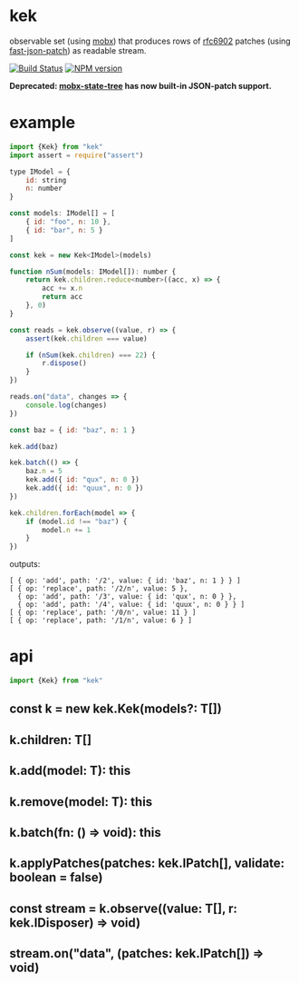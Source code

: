 # kek

observable set (using [mobx](https://github.com/mobxjs/mobx)) that produces rows of [rfc6902](https://tools.ietf.org/html/rfc6902) patches (using [fast-json-patch](https://github.com/Starcounter-Jack/JSON-Patch)) as readable stream.

[![Build Status](https://travis-ci.org/tetsuo/kek.svg?branch=master)](http://travis-ci.org/tetsuo/kek)
[![NPM version](https://badge.fury.io/js/kek.svg)](http://badge.fury.io/js/kek)

**Deprecated: [mobx-state-tree](https://github.com/mobxjs/mobx-state-tree) has now built-in JSON-patch support.**

# example

```js
import {Kek} from "kek"
import assert = require("assert")

type IModel = {
	id: string
	n: number
}

const models: IModel[] = [
	{ id: "foo", n: 10 },
	{ id: "bar", n: 5 }
]

const kek = new Kek<IModel>(models)

function nSum(models: IModel[]): number {
	return kek.children.reduce<number>((acc, x) => {
		acc += x.n
		return acc
	}, 0)
}

const reads = kek.observe((value, r) => {
	assert(kek.children === value)

	if (nSum(kek.children) === 22) {
		r.dispose()
	}
})

reads.on("data", changes => {
	console.log(changes)
})

const baz = { id: "baz", n: 1 }

kek.add(baz)

kek.batch(() => {
	baz.n = 5
	kek.add({ id: "qux", n: 0 })
	kek.add({ id: "quux", n: 0 })
})

kek.children.forEach(model => {
	if (model.id !== "baz") {
		model.n += 1
	}
})

```

outputs:

```
[ { op: 'add', path: '/2', value: { id: 'baz', n: 1 } } ]
[ { op: 'replace', path: '/2/n', value: 5 },
  { op: 'add', path: '/3', value: { id: 'qux', n: 0 } },
  { op: 'add', path: '/4', value: { id: 'quux', n: 0 } } ]
[ { op: 'replace', path: '/0/n', value: 11 } ]
[ { op: 'replace', path: '/1/n', value: 6 } ]
```

# api

```js
import {Kek} from "kek" 
```

## const k = new kek.Kek<T>(models?: T[])

## k.children: T[]

## k.add(model: T): this

## k.remove(model: T): this

## k.batch(fn: () => void): this

## k.applyPatches(patches: kek.IPatch[], validate: boolean = false)

## const stream = k.observe((value: T[], r: kek.IDisposer) => void)

## stream.on("data", (patches: kek.IPatch[]) => void)
